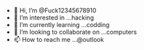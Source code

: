 - 👋 Hi, I’m @Fuck12345678910
- 👀 I’m interested in ...hacking 
- 🌱 I’m currently learning ...codding 
- 💞️ I’m looking to collaborate on ...computers 
- 📫 How to reach me ...@outlook

<!---
Fuck12345678910/Fuck12345678910 is a ✨ special ✨ repository because its `README.md` (this file) appears on your GitHub profile.
You can click the Preview link to take a look at your changes.
--->
